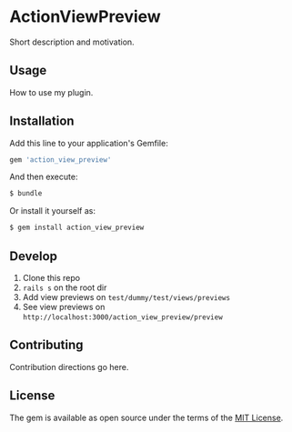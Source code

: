 # ActionViewPreview
Short description and motivation.

## Usage
How to use my plugin.

## Installation
Add this line to your application's Gemfile:

```ruby
gem 'action_view_preview'
```

And then execute:
```bash
$ bundle
```

Or install it yourself as:
```bash
$ gem install action_view_preview
```

## Develop

1. Clone this repo
2. `rails s` on the root dir
3. Add view previews on `test/dummy/test/views/previews`
4. See view previews on `http://localhost:3000/action_view_preview/preview`
## Contributing
Contribution directions go here.

## License
The gem is available as open source under the terms of the [MIT License](https://opensource.org/licenses/MIT).
